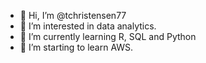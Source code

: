 - 👋 Hi, I’m @tchristensen77
- 👀 I’m interested in data analytics. 
- 🌱 I’m currently learning R, SQL and Python
- 💞️ I’m starting to learn AWS.


<!---
tchristensen77/tchristensen77 is a ✨ special ✨ repository because its `README.md` (this file) appears on your GitHub profile.
You can click the Preview link to take a look at your changes.
--->
